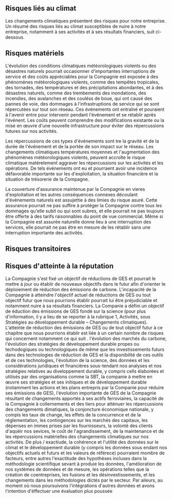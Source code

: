 ## Risques liés au climat

Les changements climatiques présentent des risques pour notre entreprise. Un résumé des risques liés au climat susceptibles de nuire à notre entreprise, notamment à ses activités et à ses résultats financiers, suit ci-dessous.

## Risques matériels

L'évolution des conditions climatiques météorologiques violents ou des désastres naturels pourrait occasionner d'importantes interruptions de service et des coûts appréciables pour la Compagnie est exposée à des phénomènes météorologiques violents, comme des tempêtes tropicales, des tornades, des températures et des précipitations abondantes, et à des désastres naturels, comme des trembements des inondations, des incendies, des avalanches et des couléss de boue, qui ont causé des pannes de voie, des dommages à l'infrastruptions de service qui se sont répercutées sur tout son réseau. Ces événements ont entraîné et pouraient à l'avenir entre pour intervenir pendant l'événement et se rétablir après l'événent. Les coûts peuvent comprendre des modifications existante ou la mise en œuvre d'une nouvelle infrastructure pour éviter des répercussions futures sur nos activités.

 Les répercussions de ces types d'événements sont tre la gravité et de la durée de l'événement et de la portée de son impact sur le réseau. Les changements climatiques températures moyennes et l'augmentation des phénomènes météorologiques violents, peuvent accroîte le risque climatique matérelement aggraver les répercussions sur les activités et les opérations. De tels événements ont eu et pourraent avoir une incidence défavorable importante sur les d'exploitation, la situation financière et la situation de trésorerie de la Compagne.

La couverture d'assurance maintenue par la Compagnie en vieres d'exploitation et les autres conséquences connexes découlant d'événements naturels est assujettie à des limies du risque asuré. Cette assurance pourrait ne pas suffire à protéger la Compagnie contre tous les dommages qu'elle subit ou qui sont subres, et elle pourrait ne pas toujours être offerte à des tarifs raisonnables du point de vue commercial. Même si la Compagnie est assurée naturelle donne lieu à une interruption des services, elle pourrait ne pas être en mesure de les rétablir sans une interruption importante des activités.

## Risques transitoires

## Risques d'atteinte à la réputation

La Compagnie s'est fixé un objectif de réductions de GES et pourrait le mettre à jour ou établir de nouveaux objectifs dans le futur afin d'orienter le déploiement de réduction des émissions de carbone. L'incapacité de la Compagnie à atteindre l'objectif actuel de réductions de GES ou tout objectif futur que nous pourrions établir pourrait lui être préjudiciable et notamment nuire à sa résultats financiers. La Companie a défini un objectif de éduction des émissions de GES fondé sur la science (pour plus d'information, il y a lieu de se reporter à la rubrique 1, Activités, sous Stratégies au développement durable – Changements climatiques). L'atteinte de réduction des émissions de GES ou de tout objectif futur à ce chapitre que nous pourrions établir est liée à un certain nombre de risques qui concernent notamment ce qui suit . l'évolution des marchés du carbone, l'évolution des stratégies de développement durable propes ou techodogiques ou technologiques de même que les investissements futurs dans des technologies de réduction de GES et la disponibilité de ces outils et de ces technologies, l'évolution de la science, des données et les considérations juridiques et financières sous-tendant nos analyses et nos stratégies relatives au diveloppement durable, y compris cells élaborées et utilisés par des organisations comme la SBT, la companie à mettre en œuvre ses stratégies et ses initiques et de développement durable (notamment les actions et les plans entrepris par la Companie pour réduire ses émissions de GES), l'évolution importante de GES de la Compagnie résultant de changements apportés à ses actifs ferroviaires, la capacité de la Compagnie à collernements et des tiers pour atténuer les répercussions des changements dimatiques, la conjoncture économique nationale, y compis les taux de change, les effets de la concurrence et de la réglementation, les contingences sur les marchés des capitaux, les dépenses en immes prises par les fournisseurs, la volonté des clients d'aquéir nos sevices, le coût de l'agrandissement, de la maintenance et de les répercussions matérielles des changements climatiques sur nos activités. De plus / exactiude, la cohérence et l'utilité des données sur le climat et le développement durable (y compris les données sous endant nos objectifs actuels et futurs et les valeurs de référece) pourraient mombre de facteurs, entre autres l'exactitude des hypothèses incluses dans la méthodologie scientifique sevant à produie les données, l'amélioration de nos systèmes de données et de mesure, les opérations telles que la création de coentreprises, les fusions et les désinvestissements, et les changements dans les méthodologies dictés par le secteur. Par aileurs, au moment où nous poursuivons l'intégrations d'autres données et avons l'intention d'éffectuer une évaluation plus poussée